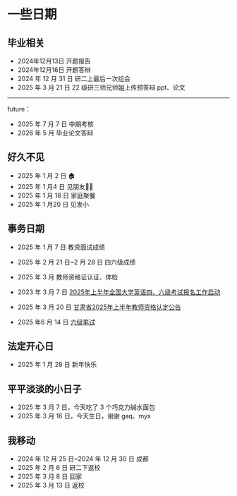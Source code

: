 # 一些日期

## 毕业相关

- 2024年12月13日 开题报告
- 2024年12月16日 开题答辩
- 2024 年 12 月 31 日 研二上最后一次组会
- 2025 年 3 月 21 日 22 级研三师兄师姐上传预答辩 ppt、论文

---

future：

- 2025 年 7 月 7 日 中期考核
- 2026 年 5 月 毕业论文答辩

## 好久不见

- 2025 年 1 月 2 日 🏠
- 2025 年 1 月4 日 见朋友👬🏻
- 2025 年 1 月 18 日 家庭聚餐
- 2025 年 1 月20 日 见发小

## 事务日期

- 2025 年 1 月 7 日 教资面试成绩

- 2025 年 2 月 21 日~2 月 28 日 四六级成绩
- 2025 年 3 月 教师资格证认证、体检
- 2023 年 3 月 7 日 [2025年上半年全国大学英语四、六级考试报名工作启动](https://cet.neea.edu.cn/html1/report/2503/19-1.htm)
- 2025 年 3 月 20 日  [甘肃省2025年上半年教师资格认定公告](https://www.jszg.edu.cn/pages/html/107/a7423545629497.html?t=1742517017000)
- 2025 年6 月 14 日 [六级笔试](https://cet.neea.edu.cn/html1/report/2503/19-1.htm)



## 法定开心日

- 2025 年 1 月 28 日 新年快乐

## 平平淡淡的小日子

- 2025 年 3 月 7 日，今天吃了 3 个巧克力碱水面包
- 2025 年 3 月 16 日，今天生日，谢谢 gaq、myx

## 我移动

- 2024 年 12 月 25 日~2024 年 12 月 30 日 成都
- 2025 年 2 月 6 日 研二下返校
- 2025 年 3 月 8 日 回家
- 2025 年 3 月 13 日 返校
